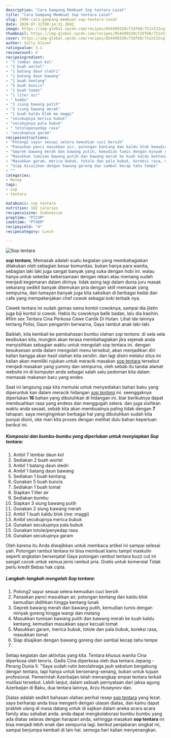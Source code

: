 ```yaml
---
description: "Cara Gampang Membuat Sop tentara Lezat"
title: "Cara Gampang Membuat Sop tentara Lezat"
slug: 2996-cara-gampang-membuat-sop-tentara-lezat
date: 2020-07-31T00:14:31.269Z
image: https://img-global.cpcdn.com/recipes/854499320cf3df68/751x532cq70/sop-tentara-foto-resep-utama.jpg
thumbnail: https://img-global.cpcdn.com/recipes/854499320cf3df68/751x532cq70/sop-tentara-foto-resep-utama.jpg
cover: https://img-global.cpcdn.com/recipes/854499320cf3df68/751x532cq70/sop-tentara-foto-resep-utama.jpg
author: Sally Glover
ratingvalue: 3.1
reviewcount: 4
recipeingredient:
- "7 lembar daun kol"
- "2 buah wortel"
- "1 batang daun sledri"
- "1 batang daun bawang"
- "1 buah kentang"
- "5 buah buncis"
- "1 buah tomat"
- "1 liter air"
- " bumbu"
- "3 siung bawang putih"
- "2 siung bawang merah"
- "1 buah kaldu blok me maggi"
- "secukupnya merica bubuk"
- "secukupnya pala bubuk"
- " totolepenyedap rasa"
- "secukupnya garam"
recipeinstructions:
- "Potong2 sayur sesuai selera kemudian cuci bersih"
- "Panaskan panci masukkan air, potongan kentang dan kaldu blok kemudian didihkan hingga kentang lunak"
- "Geprek bawang merah dan bawang putih, kemudian tumis dengan minyak goreng hingga wangi dan matang"
- "Masukkan tumisan bawang putih dan bawang merah ke kuah kaldu kentang, kemudian masukkan sayur kecuali tomat"
- "Masukkan garam, merica bubuk, totole dan pala bubuk, koreksi rasa, masukkan tomat"
- "Siap disajikan dengan bawang goreng dan sambal kecap tahu tempe"
- ""
categories:
- Resep
tags:
- sop
- tentara

katakunci: sop tentara 
nutrition: 102 calories
recipecuisine: Indonesian
preptime: "PT23M"
cooktime: "PT46M"
recipeyield: "4"
recipecategory: Lunch

---
```



![Sop tentara](https://img-global.cpcdn.com/recipes/854499320cf3df68/751x532cq70/sop-tentara-foto-resep-utama.jpg)

<b><i>sop tentara</i></b>, Memasak adalah suatu kegiatan yang membahagiakan dilakukan oleh sebagian besar komunitas. bukan hanya para wanita, sebagian laki laki juga sangat banyak yang suka dengan hobi ini. walau hanya untuk sekedar kebersamaan dengan rekan atau memang sudah menjadi kegemaran dalam dirinya. tidak asing lagi dalam dunia juru masak sekarang sedikit banyak ditemukan pria dengan skill memasak yang sempurna, dan lumayan banyak juga kita saksikan di berbagai kedai dan cafe yang mempekerjakan chef cowok sebagai koki terbaik nya.

Cewek tentara ini sudah gemas sama kontol cowoknya, sampai dia jilatin juga biji kontol si cowok. Habis itu cowoknya balik badan, lalu dia kasihin. #film sex Tentara Cina Perkosa Cewe Cantik Di Hutan. Lihat ide lainnya tentang Polisi, Gaun pengantin berwarna, Gaya rambut anak laki-laki.

Baiklah, kita kembali ke pembahasan bumbu olahan <i>sop tentara</i>. di sela sela kesibukan kita, mungkin akan terasa membahagiakan jika sejenak anda menyisihkan sebagian waktu untuk mengolah sop tentara ini. dengan kesuksesan anda dalam mengolah menu tersebut, akan menjadikan diri kalian bangga akan hasil olahan kita sendiri. dan lagi disini melalui situs ini kalian akan memiliki rujukan untuk meracik masakan <u>sop tentara</u> tersebut menjadi masakan yang yummy dan sempurna, oleh sebab itu tandai alamat website ini di komputer anda sebagai salah satu pedoman kita dalam memasak makanan baru yang endes.


Saat ini langsung saja kita memulai untuk menyediakan bahan baku yang diperuntuk kan dalam meracik hidangan <u><i>sop tentara</i></u> ini. seenggaknya diperlukan <b>16</b> bahan yang dibutuhkan di hidangan ini. biar berikutnya dapat membuahkan rasa yang endess dan menggugah selera. dan juga sisihkan waktu anda sesaat, sebab kita akan membuatnya paling tidak dengan <b>7</b> tahapan. saya menginginkan berbagai hal yang dibutuhkan sudah kita punyai disini, oke mari kita proses dengan melihat dulu bahan keperluan berikut ini.

<!--inarticleads1-->

##### Komposisi dan bumbu-bumbu yang diperlukan untuk menyiapkan Sop tentara:

1. Ambil 7 lembar daun kol
1. Sediakan 2 buah wortel
1. Ambil 1 batang daun sledri
1. Ambil 1 batang daun bawang
1. Sediakan 1 buah kentang
1. Gunakan 5 buah buncis
1. Sediakan 1 buah tomat
1. Siapkan 1 liter air
1. Sediakan  bumbu
1. Siapkan 3 siung bawang putih
1. Gunakan 2 siung bawang merah
1. Ambil 1 buah kaldu blok (me: maggi)
1. Ambil secukupnya merica bubuk
1. Gunakan secukupnya pala bubuk
1. Gunakan  totole/penyedap rasa
1. Gunakan secukupnya garam


Oleh karena itu Anda diwajibkan untuk membaca artikel ini sampai selesai yah. Potongan rambut tentara ini bisa membuat kamu tampil maskulin seperti angkatan bersenjata! Gaya potongan rambut tentara buzz cut ini sangat cocok untuk semua jenis rambut pria. Gratis untuk komersial Tidak perlu kredit Bebas hak cipta. 

<!--inarticleads2-->

##### Langkah-langkah mengolah Sop tentara:

1. Potong2 sayur sesuai selera kemudian cuci bersih
1. Panaskan panci masukkan air, potongan kentang dan kaldu blok kemudian didihkan hingga kentang lunak
1. Geprek bawang merah dan bawang putih, kemudian tumis dengan minyak goreng hingga wangi dan matang
1. Masukkan tumisan bawang putih dan bawang merah ke kuah kaldu kentang, kemudian masukkan sayur kecuali tomat
1. Masukkan garam, merica bubuk, totole dan pala bubuk, koreksi rasa, masukkan tomat
1. Siap disajikan dengan bawang goreng dan sambal kecap tahu tempe
1. 


Setiap kegiatan dan aktivitas yang kita. Tentara khusus wanita Cina diperkosa oleh teroris. Gadis Cina diperkosa oleh dua tentara Jepang - Perang Dunia II. &#34;Saya sudah rutin berolahraga jauh sebelum bergabung dengan tentara, tapi hanya untuk bersenang-senang, bukan untuk tujuan profesional. Pemerintah Azerbaijan telah menangkap empat tentara terkait mutilasi tersebut. Lebih lanjut, dalam sebuah pernyataan dari jaksa agung Azerbaijan di Baku, dua tentara lainnya, Arzu Huseynov dan. 

Diatas adalah sedikit bahasan olahan perihal resep <u>sop tentara</u> yang lezat. saya berharap anda bisa mengerti dengan ulasan diatas, dan kamu dapat praktek ulang di masa datang untuk di sajikan dalam aneka acara acara family atau sahabat anda. anda dapat mengkolaborasi bumbu bumbu yang ada diatas selaras dengan harapan anda, sehingga masakan <b>sop tentara</b> ini bisa menjadi lebih enak dan sempurna lagi. berikut penjabaran singkat ini, sampai berjumpa kembali di lain hal. semoga hari kalian menyenangkan.
